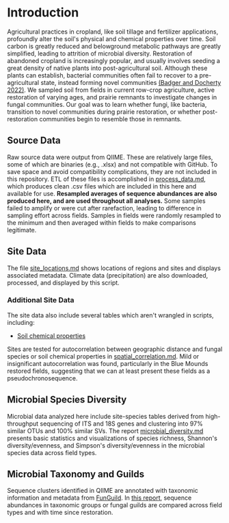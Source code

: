 # Introduction
Agricultural practices in cropland, like soil tillage and fertilizer applications, profoundly alter the soil's physical and chemical properties over time. Soil carbon is greatly reduced and belowground metabolic pathways are greatly simplified, leading to attrition of microbial diversity. Restoration of abandoned cropland is increasingly popular, and usually involves seeding a great density of native plants into post-agricultural soil. Although these plants can establish, bacterial communities often fail to recover to a pre-agricultural state, instead forming novel communities [(Badger and Docherty 2022)](https://link.springer.com/10.1007/s00248-022-02150-1). We sampled soil from fields in current row-crop agriculture, active restoration of varying ages, and prairie remnants to investigate changes in fungal communities. Our goal was to learn whether fungi, like bacteria, transition to novel communities during prairie restoration, or whether post-restoration communities begin to resemble those in remnants.   

## Source Data
Raw source data were output from QIIME. These are relatively large files, some of which are binaries (e.g., .xlsx) and not compatible with GitHub. To save space and avoid compatibility complications, they are not included in this repository. ETL of these files is accomplished in [process_data.md](process_data.md), which produces clean .csv files which are included in this here and available for use. **Resampled averages of sequence abundances are also produced here, and are used throughout all analyses.** Some samples failed to amplify or were cut after rarefaction, leading to difference in sampling effort across fields. Samples in fields were randomly resampled to the minimum and then averaged within fields to make comparisons legitimate. 

## Site Data
The file [site_locations.md](site_locations.md) shows locations of regions and sites and displays associated metadata. Climate data (precipitation) are also downloaded, processed, and displayed by this script. 

### Additional Site Data
The site data also include several tables which aren't wrangled in scripts, including:

- [Soil chemical properties](clean_data/soil.csv)

Sites are tested for autocorrelation between geographic distance and fungal species or soil chemical properties in [spatial_correlation.md](spatial_correlation.md). Mild or insignificant autocorrelation was found, particularly in the Blue Mounds restored fields, suggesting that we can at least present these fields as a pseudochronosequence. 

## Microbial Species Diversity
Microbial data analyzed here include site-species tables derived from high-throughput sequencing of ITS and 18S genes 
and clustering into 97% similar OTUs and 100% similar SVs.
The report [microbial_diversity.md](microbial_diversity.md) presents basic statistics and visualizations of species richness, Shannon's diversity/evenness, and Simpson's diversity/evenness in the microbial species data across field types. 

## Microbial Taxonomy and Guilds
Sequence clusters identified in QIIME are annotated with taxonomic information and
metadata from [FunGuild](https://github.com/UMNFuN/FUNGuild). In [this report](microbial_guild_taxonomy.md), sequence abundances
in taxonomic groups or fungal guilds are compared across field types and with time
since restoration.
